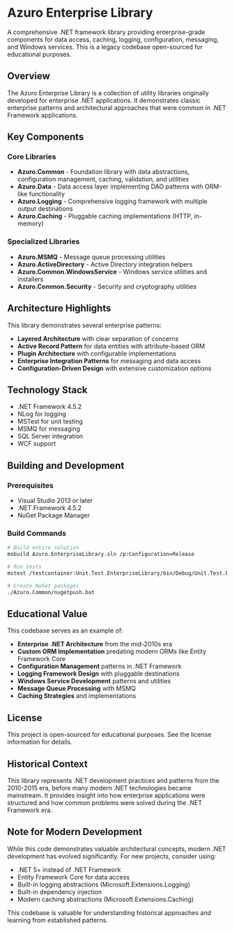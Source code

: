 # Azuro Enterprise Library

A comprehensive .NET framework library providing enterprise-grade components for data access, caching, logging, configuration, messaging, and Windows services. This is a legacy codebase open-sourced for educational purposes.

## Overview

The Azuro Enterprise Library is a collection of utility libraries originally developed for enterprise .NET applications. It demonstrates classic enterprise patterns and architectural approaches that were common in .NET Framework applications.

## Key Components

### Core Libraries

- **Azuro.Common** - Foundation library with data abstractions, configuration management, caching, validation, and utilities
- **Azuro.Data** - Data access layer implementing DAO patterns with ORM-like functionality
- **Azuro.Logging** - Comprehensive logging framework with multiple output destinations
- **Azuro.Caching** - Pluggable caching implementations (HTTP, in-memory)

### Specialized Libraries

- **Azuro.MSMQ** - Message queue processing utilities
- **Azuro.ActiveDirectory** - Active Directory integration helpers
- **Azuro.Common.WindowsService** - Windows service utilities and installers
- **Azuro.Common.Security** - Security and cryptography utilities

## Architecture Highlights

This library demonstrates several enterprise patterns:

- **Layered Architecture** with clear separation of concerns
- **Active Record Pattern** for data entities with attribute-based ORM
- **Plugin Architecture** with configurable implementations
- **Enterprise Integration Patterns** for messaging and data access
- **Configuration-Driven Design** with extensive customization options

## Technology Stack

- .NET Framework 4.5.2
- NLog for logging
- MSTest for unit testing
- MSMQ for messaging
- SQL Server integration
- WCF support

## Building and Development

### Prerequisites
- Visual Studio 2013 or later
- .NET Framework 4.5.2
- NuGet Package Manager

### Build Commands
```bash
# Build entire solution
msbuild Azuro.EnterpriseLibrary.sln /p:Configuration=Release

# Run tests
mstest /testcontainer:Unit.Test.EnterpriseLibrary/bin/Debug/Unit.Test.EnterpriseLibrary.dll

# Create NuGet packages
./Azuro.Common/nugetpush.bat
```

## Educational Value

This codebase serves as an example of:

- **Enterprise .NET Architecture** from the mid-2010s era
- **Custom ORM Implementation** predating modern ORMs like Entity Framework Core
- **Configuration Management** patterns in .NET Framework
- **Logging Framework Design** with pluggable destinations
- **Windows Service Development** patterns and utilities
- **Message Queue Processing** with MSMQ
- **Caching Strategies** and implementations

## License

This project is open-sourced for educational purposes. See the license information for details.

## Historical Context

This library represents .NET development practices and patterns from the 2010-2015 era, before many modern .NET technologies became mainstream. It provides insight into how enterprise applications were structured and how common problems were solved during the .NET Framework era.

## Note for Modern Development

While this code demonstrates valuable architectural concepts, modern .NET development has evolved significantly. For new projects, consider using:

- .NET 5+ instead of .NET Framework
- Entity Framework Core for data access
- Built-in logging abstractions (Microsoft.Extensions.Logging)
- Built-in dependency injection
- Modern caching abstractions (Microsoft.Extensions.Caching)

This codebase is valuable for understanding historical approaches and learning from established patterns.